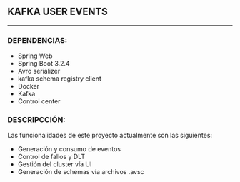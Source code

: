 ## KAFKA USER EVENTS
___


### DEPENDENCIAS:
- Spring Web
- Spring Boot 3.2.4
- Avro serializer
- kafka schema registry client
- Docker
- Kafka
- Control center

### DESCRIPCCIÓN:

Las funcionalidades de este proyecto actualmente son las siguientes:

- Generación y consumo de eventos
- Control de fallos y DLT
- Gestión del cluster vía UI
- Generación de schemas vía archivos .avsc

